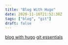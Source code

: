 ```yaml
---
title: "Blog With Hugo"
date: 2020-11-16T21:52:38Z
tags: ["blog", "git"]
draft: false
---
```


[blog with hugo](https://www.pakstech.com/series/blog-with-hugo/)
[git essentials](https://www.pakstech.com/blog/git-essentials/)